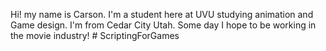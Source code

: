 Hi! my name is Carson. I'm a student here at UVU studying animation and Game design. I'm from Cedar City Utah. Some day I hope to be working in the movie industry! # ScriptingForGames
